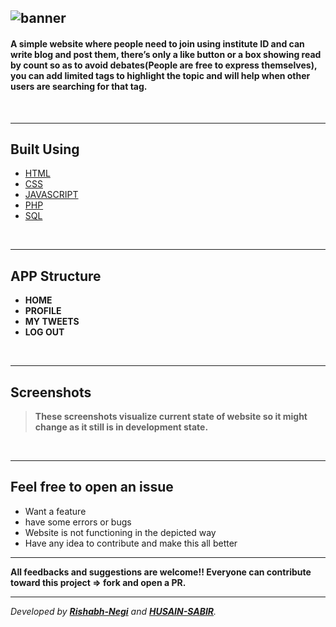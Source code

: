 ![banner](https://github.com/Rishabh-Negi/tendua_connect/blob/main/tendua.png?raw=true) 
---

#### A simple website where people need to join using institute ID and can write blog and post them, there’s only a like button or a box showing read by count so as to avoid debates(People are free to express themselves), you can add limited tags to highlight the topic and will help when other users are searching for that tag.
</br>

---
## Built Using 
- [HTML](#)
- [CSS](#)
- [JAVASCRIPT](#)
- [PHP](#)
- [SQL](#)


</br>

---
## APP Structure
 * **HOME**
 * **PROFILE**
 * **MY TWEETS**
 * **LOG OUT**


</br>

---
## Screenshots
> **These screenshots visualize current state of website so it might change as it still is in development state.**

<!-- ![drawer](https://github.com/avats-dev/TheGlitch-app/blob/master/gallery/drawer.png) -->
</br>

---
## Feel free to open an issue
- Want a feature 
- have some errors or bugs
- Website is not functioning in the depicted way
- Have any idea to contribute and make this all better

---
**All feedbacks and suggestions are welcome!! Everyone can contribute toward this project => fork and open a PR.**

---
_Developed by **[Rishabh-Negi](https://github.com/Rishabh-Negi)** and **[HUSAIN-SABIR](https://github.com/Rishabh-Negi)**._


